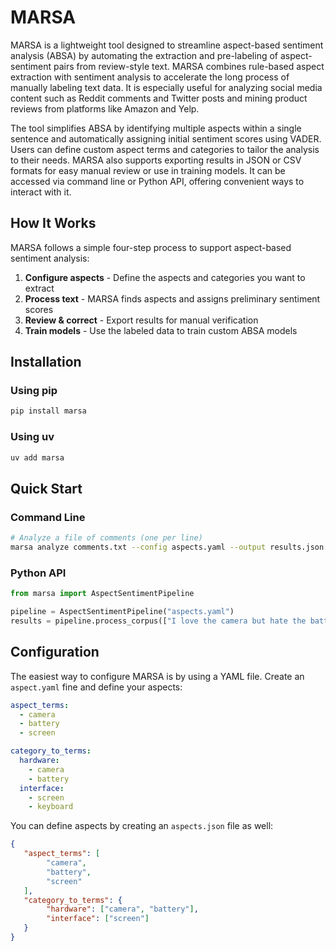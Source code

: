 # MARSA

MARSA is a lightweight tool designed to streamline aspect-based sentiment analysis (ABSA) by automating the extraction and pre-labeling of aspect-sentiment pairs from review-style text. MARSA combines rule-based aspect extraction with sentiment analysis to accelerate the long process of manually labeling text data. It is especially useful for analyzing social media content such as Reddit comments and Twitter posts and mining product reviews from platforms like Amazon and Yelp.

The tool simplifies ABSA by identifying multiple aspects within a single sentence and automatically assigning initial sentiment scores using VADER. Users can define custom aspect terms and categories to tailor the analysis to their needs. MARSA also supports exporting results in JSON or CSV formats for easy manual review or use in training models. It can be accessed via command line or Python API, offering convenient ways to interact with it.

## How It Works

MARSA follows a simple four-step process to support aspect-based sentiment analysis:

1. **Configure aspects** - Define the aspects and categories you want to extract
2. **Process text** - MARSA finds aspects and assigns preliminary sentiment scores
3. **Review & correct** - Export results for manual verification
4. **Train models** - Use the labeled data to train custom ABSA models

## Installation

### Using pip
```bash
pip install marsa
```

### Using uv
```bash
uv add marsa
```

## Quick Start

### Command Line
```bash
# Analyze a file of comments (one per line)
marsa analyze comments.txt --config aspects.yaml --output results.json
```

### Python API
```python
from marsa import AspectSentimentPipeline

pipeline = AspectSentimentPipeline("aspects.yaml")
results = pipeline.process_corpus(["I love the camera but hate the battery life"])
```

## Configuration

The easiest way to configure MARSA is by using a YAML file. Create an `aspect.yaml` fine and define your aspects:
```yaml
aspect_terms:
  - camera
  - battery
  - screen

category_to_terms:
  hardware:
    - camera
    - battery
  interface:
    - screen
    - keyboard
```

You can define aspects by creating an `aspects.json` file as well:
```json
{
   "aspect_terms": [
        "camera", 
        "battery", 
        "screen"
   ],
   "category_to_terms": {
        "hardware": ["camera", "battery"],
        "interface": ["screen"]
   }
}
```